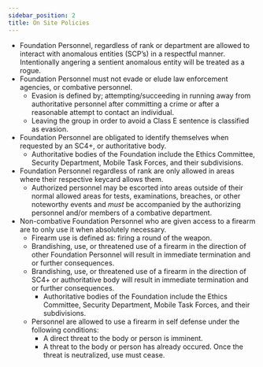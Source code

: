 ```yaml
---
sidebar_position: 2
title: On Site Policies
---
```



- Foundation Personnel, regardless of rank or department are allowed to interact with anomalous entities (SCP’s) in a respectful manner. Intentionally angering a sentient anomalous entity will be treated as a rogue.
- Foundation Personnel must not evade or elude law enforcement agencies, or combative personnel.
    - Evasion is defined by; attempting/succeeding in running away from authoritative personnel after committing a crime or after a reasonable attempt to contact an individual.
    - Leaving the group in order to avoid a Class E sentence is classified as evasion.
- Foundation Personnel are obligated to identify themselves when requested by an SC4+, or authoritative body.
    - Authoritative bodies of the Foundation include the Ethics Committee, Security Department, Mobile Task Forces, and their subdivisions.
- Foundation Personnel regardless of rank are only allowed in areas where their respective keycard allows them.
    - Authorized personnel may be escorted into areas outside of their normal allowed areas for tests, examinations, breaches, or other noteworthy events and *must* be accompanied by the authorizing personnel and/or members of a combative department.
- Non-combative Foundation Personnel who are given access to a firearm are to only use it when absolutely necessary. 
    - Firearm use is defined as: firing a round of the weapon.
    - Brandishing, use, or threatened use of a firearm in the direction of other Foundation Personnel will result in immediate termination and or further consequences. 
    - Brandishing, use, or threatened use of a firearm in the direction of SC4+ or authoritative body will result in immediate termination and or further consequences.
        - Authoritative bodies of the Foundation include the Ethics Committee, Security Department, Mobile Task Forces, and their subdivisions.
    - Personnel are allowed to use a firearm in self defense under the following conditions:
        - A direct threat to the body or person is imminent.
        - A threat to the body or person has already occured. Once the threat is neutralized, use must cease. 